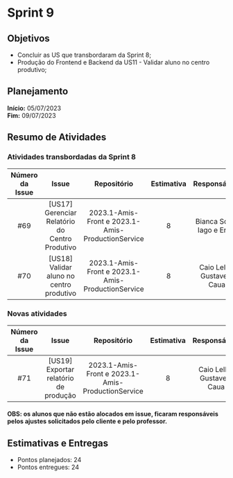 # Sprint 9

## Objetivos

- Concluir as US que transbordaram da Sprint 8;
- Produção do Frontend e Backend da US11 - Validar aluno no centro produtivo;

## Planejamento
**Início:** 05/07/2023<br/>
**Fim:** 09/07/2023

## Resumo de Atividades

### Atividades transbordadas da Sprint 8 

| Número da Issue |             Issue              |       Repositório       | Estimativa |           Responsáveis            |  Status   |
|:---------------:|:------------------------------:|:-----------------------:|:----------:|:---------------------------------:| :---: |
|       #69     |   [US17] Gerenciar Relatório do Centro Produtivo  |    2023.1-Amis-Front  e 2023.1-Amis-ProductionService  |     8      |     Bianca Sofia, Iago e Erick    |  Done |
|       #70     |   [US18] Validar aluno no centro produtivo   |    2023.1-Amis-Front  e 2023.1-Amis-ProductionService  |     8      |     Caio Lellis, Gustave e Caua    |  Done |



### Novas atividades
| Número da Issue |             Issue              |       Repositório       | Estimativa |           Responsáveis            |  Status   |
|:---------------:|:------------------------------:|:-----------------------:|:----------:|:---------------------------------:| :---: |
|       #71     |   [US19] Exportar relatório de produção   |    2023.1-Amis-Front  e 2023.1-Amis-ProductionService |     8      |     Caio Lellis, Gustave e Caua    |  Done |




#### OBS: os alunos que não estão alocados em issue, ficaram responsáveis pelos ajustes solicitados pelo cliente e pelo professor.


## Estimativas e Entregas
* Pontos planejados: 24
* Pontos entregues: 24
